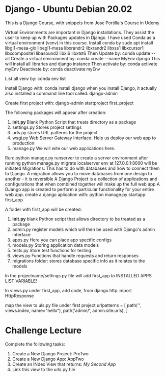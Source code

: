 # Django - Ubuntu Debian 20.02
This is a Django Course, with snippets from Jose Portilla's Course in Udemy

Virtual Environments are important in Django installations. They assist the user to keep up with Packages updates in Django. I have used Conda as a virtual environment (venv) in this course.
Install conda by sudo apt install libgl1-mesa-glx libegl1-mesa libxrandr2 libxrandr2 libxss1 libxcursor1 libxcomposite1 libasound2 libxi6 libxtst6
Then Update by: conda update --all
Create a virtual environment by: conda create --name MyEnv django
This will install all libraries and django instance
Then activate by: conda activate myEnv
Deactivate by: conda deactivate myEnv

List all venv by: conda env list

Install Django with: conda install django
when you install Django, it actually also installed a command line tool called: django-admin

Create first project with: django-admin startproject first_project


The following packages will appear after creation:
1. __init.py__ Blank Python Script that treats directory as a package
2. settings.py Stores project settings
3. urls.py stores URL patterns for the project
4. wsgi.py Web Server Gateway Interface. Help us deploy our web app to production
5. manage.py We will wite our web applications here.

Run: python manage.py runserver to create a server environment after running python manage.py migrate
localserver env at 127.0.0.1:8000 will be initiated
Migrations: This has to do with databases and how to connect them to Django. A migration allows you to move databases from one design to another - it is reversible
A Django Project is a collection of applications and configurations that when combined together will make up the full web app
A DJango app is created to perform a particular functionality for your entire web app.
create a django aplication with: python manage.py startapp first_app

A folder with first_app will be created:
1. __init.py__ blank Python script that allows directory to be treated as a package
2. admin.py register models which will then be used with Django's admin interface
3. apps.py Here you can place app specific configs
4. models.py Storing application data models
5. tests.py Store test functions for testing
6. views.py Functions that handle requests and return responses
7. migrations folder: stores database specific info as it relates to the models

In the projectname/settings.py file will add first_app to INSTALLED APPS LIST VARIABLE!

In views.py under first_app, add code, from django.http import HttpResponse

map the view to uls.py file under first project
urlpatterns = [
    path('', views.index, name="hello"),
    path('admin/', admin.site.urls),
]

# Challenge Lecture
Complete the following tasks:
1. Create a New Django Project: ProTwo
2. Create a New Django App: AppTwo
3. Create an INdex View that returns:
        <em>My Second App </em>
4. Link this view to the urls.py file